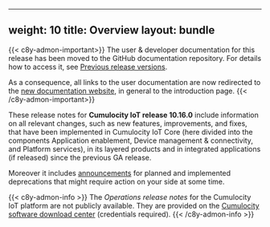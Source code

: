 
---
weight: 10
title: Overview
layout: bundle
---

{{< c8y-admon-important>}}
The user & developer documentation for this release has been moved to the GitHub documentation repository. For details how to access it, see [Previous release versions](https://cumulocity.com/docs/previous-versions/documentation-repository/).

As a consequence, all links to the user documentation are now redirected to the [new documentation website](https://cumulocity.com/docs), in general to the introduction page.
{{< /c8y-admon-important>}}

These release notes for **Cumulocity IoT release 10.16.0** include information on all relevant changes, such as new features, improvements, and fixes, that have been implemented in Cumulocity IoT Core (here divided into the components Application enablement, Device management & connectivity, and Platform services), in its layered products and in integrated applications (if released) since the previous GA release.

Moreover it includes [announcements](/release-10-16-0/announcements-10-16-0/) for planned and implemented deprecations that might require action on your side at some time.

{{< c8y-admon-info >}}
The *Operations release notes* for the Cumulocity IoT platform are not publicly available. They are provided on the [Cumulocity software download center](https://download.cumulocity.com/) (credentials required).
{{< /c8y-admon-info >}}

